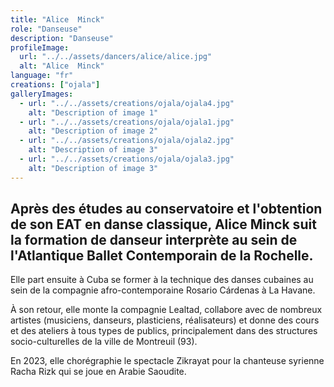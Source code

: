```yaml
---
title: "Alice  Minck"
role: "Danseuse"
description: "Danseuse"
profileImage:
  url: "../../assets/dancers/alice/alice.jpg"
  alt: "Alice  Minck"
language: "fr"
creations: ["ojala"]
galleryImages:
  - url: "../../assets/creations/ojala/ojala4.jpg"
    alt: "Description of image 1"
  - url: "../../assets/creations/ojala/ojala1.jpg"
    alt: "Description of image 2"
  - url: "../../assets/creations/ojala/ojala2.jpg"
    alt: "Description of image 3"
  - url: "../../assets/creations/ojala/ojala3.jpg"
    alt: "Description of image 3"
---
```


## Après des études au conservatoire et l'obtention de son EAT en danse classique, Alice Minck suit la formation de danseur interprète au sein de l'Atlantique Ballet Contemporain de la Rochelle. 

Elle part ensuite à Cuba se former à la technique des danses cubaines au sein de la compagnie afro-contemporaine Rosario Cárdenas à La Havane.

À son retour, elle monte la compagnie Lealtad, collabore avec de nombreux artistes (musiciens, danseurs, plasticiens, réalisateurs) et donne des cours et des ateliers à tous types de publics, principalement dans des structures socio-culturelles de la ville de Montreuil (93).

En 2023, elle chorégraphie le spectacle Zikrayat pour la chanteuse syrienne Racha Rizk qui se joue en Arabie Saoudite.
